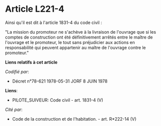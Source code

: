 # Article L221-4

Ainsi qu'il est dit à l'article 1831-4 du code civil : 

"La mission du promoteur ne s'achève à la livraison de l'ouvrage que si les comptes de construction ont été définitivement
arrêtés entre le maître de l'ouvrage et le promoteur, le tout sans préjudicier aux actions en responsabilité qui peuvent
appartenir au maître de l'ouvrage contre le promoteur."

**Liens relatifs à cet article**

_Codifié par_:

  - Décret n°78-621 1978-05-31 JORF 8 JUIN 1978

**Liens**:

  - PILOTE_SUIVEUR: Code civil - art. 1831-4 (V)

_Cité par_:

  - Code de la construction et de l'habitation. - art. R*222-14 (V)
